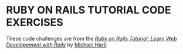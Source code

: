 # RUBY ON RAILS TUTORIAL CODE EXERCISES
These code challenges are from the 
[*Ruby on Rails Tutorial: Learn Web Developement with Rails*](http://www.railstutorial.org/) by [Michael Hartl](http://www.michaelhartl.com)